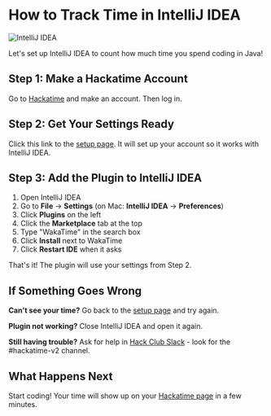 # How to Track Time in IntelliJ IDEA

![IntelliJ IDEA](/images/editor-icons/intellij-idea-128.png)

Let's set up IntelliJ IDEA to count how much time you spend coding in Java!

## Step 1: Make a Hackatime Account

Go to [Hackatime](https://hackatime.hackclub.com) and make an account. Then log in.

## Step 2: Get Your Settings Ready

Click this link to the [setup page](https://hackatime.hackclub.com/my/wakatime_setup). It will set up your account so it works with IntelliJ IDEA.

## Step 3: Add the Plugin to IntelliJ IDEA

1. Open IntelliJ IDEA
2. Go to **File** → **Settings** (on Mac: **IntelliJ IDEA** → **Preferences**)
3. Click **Plugins** on the left
4. Click the **Marketplace** tab at the top
5. Type "WakaTime" in the search box
6. Click **Install** next to WakaTime
7. Click **Restart IDE** when it asks

That's it! The plugin will use your settings from Step 2.

## If Something Goes Wrong

**Can't see your time?** Go back to the [setup page](https://hackatime.hackclub.com/my/wakatime_setup) and try again.

**Plugin not working?** Close IntelliJ IDEA and open it again.

**Still having trouble?** Ask for help in [Hack Club Slack](https://hackclub.slack.com) - look for the #hackatime-v2 channel.

## What Happens Next

Start coding! Your time will show up on your [Hackatime page](https://hackatime.hackclub.com) in a few minutes.
